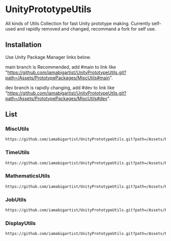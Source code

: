 # UnityPrototypeUtils

All kinds of Utils Collection for fast Unity prototype making. Currently self-used and rapidly removed and changed, recommand a fork for self use.

## Installation

Use Unity Package Manager links below.

main branch is Recommended, add #main to link like "https://github.com/iamabigartist/UnityPrototypeUtils.git?path=/Assets/PrototypePackages/MiscUtils#main".

dev branch is rapidly changing, add #dev to link like "https://github.com/iamabigartist/UnityPrototypeUtils.git?path=/Assets/PrototypePackages/MiscUtils#dev".

## List

### MiscUtils

```markdown
https://github.com/iamabigartist/UnityPrototypeUtils.git?path=/Assets/PrototypePackages/MiscUtils#dev
```

### TimeUtils

```markdown
https://github.com/iamabigartist/UnityPrototypeUtils.git?path=/Assets/PrototypePackages/TimeUtils#dev
```

### MathematicsUtils

```markdown
https://github.com/iamabigartist/UnityPrototypeUtils.git?path=/Assets/PrototypePackages/MathematicsUtils#dev
```

### JobUtils

```markdown
https://github.com/iamabigartist/UnityPrototypeUtils.git?path=/Assets/PrototypePackages/JobUtils#dev
```

### DisplayUtils

```markdown
https://github.com/iamabigartist/UnityPrototypeUtils.git?path=/Assets/PrototypePackages/DisplayUtils#dev
```
